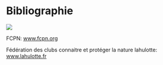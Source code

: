  # Bibliographie
 
 ![](/images/bibliogr/DSC08528.jpg) 

 FCPN: www.fcpn.org 
 
 Fédération des clubs connaitre et protéger la nature 
 lahulotte: www.lahulotte.fr 
